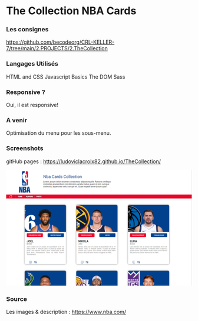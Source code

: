 <h1>The Collection NBA Cards</h2>

<h3>Les consignes</h3>
<a href="https://github.com/becodeorg/CRL-KELLER-7/tree/main/2.PROJECTS/2.TheCollection">https://github.com/becodeorg/CRL-KELLER-7/tree/main/2.PROJECTS/2.TheCollection</a>

<h3>Langages Utilisés</h3>
<p>
    HTML and CSS
    Javascript Basics
    The DOM
    Sass
</p>

<h3>Responsive ?</h3>

<p>
    Oui, il est responsive!
</p>

<h3>A venir</h3>
<p>
    Optimisation du menu pour les sous-menu.
</p>

<h3>Screenshots</h3>
<p>
    gitHub pages : <a href="https://ludoviclacroix82.github.io/TheCollection/">https://ludoviclacroix82.github.io/TheCollection/</a></p>

<img src="projetCapture.png">

<h3>Source</h3>
<p>
    Les images & description : <a href="https://www.nba.com/">https://www.nba.com/</a>
</p>
